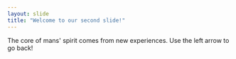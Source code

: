 ```yaml
---
layout: slide
title: "Welcome to our second slide!"
---
```

The core of mans' spirit comes from new experiences.
Use the left arrow to go back!
